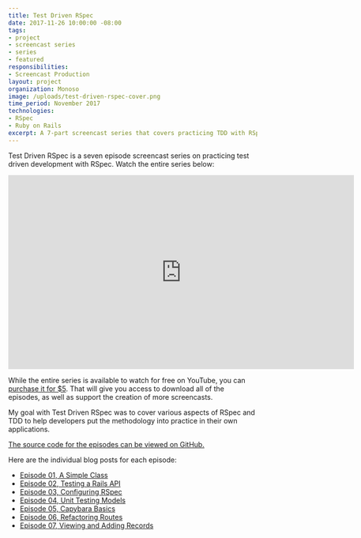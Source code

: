```yaml
---
title: Test Driven RSpec
date: 2017-11-26 10:00:00 -08:00
tags:
- project
- screencast series
- series
- featured
responsibilities:
- Screencast Production
layout: project
organization: Monoso
image: /uploads/test-driven-rspec-cover.png
time_period: November 2017
technologies:
- RSpec
- Ruby on Rails
excerpt: A 7-part screencast series that covers practicing TDD with RSpec.
---
```


Test Driven RSpec is a seven episode screencast series on practicing
test driven development with RSpec. Watch the entire series below:

<iframe width="700" height="393" src="https://www.youtube.com/embed/videoseries?list=PLr442xinba86s9cCWxoIH_xq5UE9Wwo4Z" frameborder="0" gesture="media" allowfullscreen></iframe>

While the entire series is available to watch for free on YouTube,
you can [purchase it for $5](https://gumroad.com/l/test-driven-rspec).
That will give you access to download all of the episodes, as well as
support the creation of more screencasts.

My goal with Test Driven RSpec was to cover various aspects of RSpec and
TDD to help developers put the methodology into practice in their own
applications.

[The source code for the episodes can be viewed on
GitHub.](https://github.com/monoso/test-driven-rspec)

Here are the individual blog posts for each episode:

- [Episode 01, A Simple Class](/test-driven-rspec-episode-01)
- [Episode 02, Testing a Rails API](/test-driven-rspec-episode-02)
- [Episode 03, Configuring RSpec](/test-driven-rspec-episode-03)
- [Episode 04, Unit Testing Models](/test-driven-rspec-episode-04)
- [Episode 05, Capybara Basics](/test-driven-rspec-episode-05)
- [Episode 06, Refactoring Routes](/test-driven-rspec-episode-06)
- [Episode 07, Viewing and Adding Records](/test-driven-rspec-episode-07)
